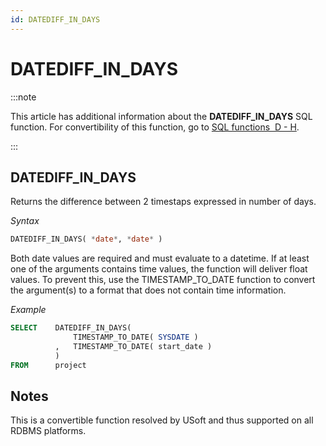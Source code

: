 ```yaml
---
id: DATEDIFF_IN_DAYS
---
```


# DATEDIFF_IN_DAYS




:::note

This article has additional information about the **DATEDIFF_IN_DAYS** SQL function.
For convertibility of this function, go to [SQL functions  D - H](/Modeller_and_Rules_Engine/SQL_functions/SQL_functions_DH.md).

:::

## **DATEDIFF_IN_DAYS**

Returns the difference between 2 timestaps expressed in number of days.

*Syntax*

```sql
DATEDIFF_IN_DAYS( *date*, *date* )
```

Both date values are required and must evaluate to a datetime. If at least one of the arguments contains time values, the function will deliver float values. To prevent this, use the TIMESTAMP_TO_DATE function to convert the argument(s) to a format that does not contain time information.

*Example*

```sql
SELECT    DATEDIFF_IN_DAYS(
              TIMESTAMP_TO_DATE( SYSDATE )
          ,   TIMESTAMP_TO_DATE( start_date )
          )
FROM      project
```

## Notes

This is a convertible function resolved by USoft and thus supported on all RDBMS platforms.